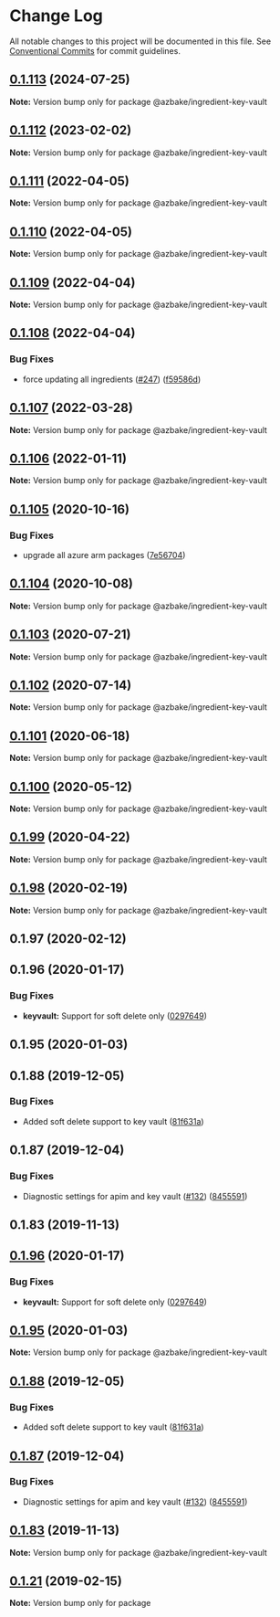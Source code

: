 # Change Log

All notable changes to this project will be documented in this file.
See [Conventional Commits](https://conventionalcommits.org) for commit guidelines.

## [0.1.113](https://github.com/HomecareHomebase/azure-bake/compare/@azbake/ingredient-key-vault@0.1.112...@azbake/ingredient-key-vault@0.1.113) (2024-07-25)

**Note:** Version bump only for package @azbake/ingredient-key-vault





## [0.1.112](https://github.com/HomecareHomebase/azure-bake/compare/@azbake/ingredient-key-vault@0.1.111...@azbake/ingredient-key-vault@0.1.112) (2023-02-02)

**Note:** Version bump only for package @azbake/ingredient-key-vault





## [0.1.111](https://github.com/HomecareHomebase/azure-bake/compare/@azbake/ingredient-key-vault@0.1.110...@azbake/ingredient-key-vault@0.1.111) (2022-04-05)

**Note:** Version bump only for package @azbake/ingredient-key-vault





## [0.1.110](https://github.com/HomecareHomebase/azure-bake/compare/@azbake/ingredient-key-vault@0.1.109...@azbake/ingredient-key-vault@0.1.110) (2022-04-05)

**Note:** Version bump only for package @azbake/ingredient-key-vault





## [0.1.109](https://github.com/HomecareHomebase/azure-bake/compare/@azbake/ingredient-key-vault@0.1.108...@azbake/ingredient-key-vault@0.1.109) (2022-04-04)

**Note:** Version bump only for package @azbake/ingredient-key-vault





## [0.1.108](https://github.com/HomecareHomebase/azure-bake/compare/@azbake/ingredient-key-vault@0.1.107...@azbake/ingredient-key-vault@0.1.108) (2022-04-04)


### Bug Fixes

* force updating all ingredients ([#247](https://github.com/HomecareHomebase/azure-bake/issues/247)) ([f59586d](https://github.com/HomecareHomebase/azure-bake/commit/f59586d8b364860cc4b30059feb9a56d2cc329a0))





## [0.1.107](https://github.com/HomecareHomebase/azure-bake/compare/@azbake/ingredient-key-vault@0.1.106...@azbake/ingredient-key-vault@0.1.107) (2022-03-28)

**Note:** Version bump only for package @azbake/ingredient-key-vault





## [0.1.106](https://github.com/HomecareHomebase/azure-bake/compare/@azbake/ingredient-key-vault@0.1.105...@azbake/ingredient-key-vault@0.1.106) (2022-01-11)

**Note:** Version bump only for package @azbake/ingredient-key-vault





## [0.1.105](https://github.com/HomecareHomebase/azure-bake/compare/@azbake/ingredient-key-vault@0.1.104...@azbake/ingredient-key-vault@0.1.105) (2020-10-16)


### Bug Fixes

* upgrade all azure arm packages ([7e56704](https://github.com/HomecareHomebase/azure-bake/commit/7e56704))





## [0.1.104](https://github.com/HomecareHomebase/azure-bake/compare/@azbake/ingredient-key-vault@0.1.103...@azbake/ingredient-key-vault@0.1.104) (2020-10-08)

**Note:** Version bump only for package @azbake/ingredient-key-vault





## [0.1.103](https://github.com/HomecareHomebase/azure-bake/compare/@azbake/ingredient-key-vault@0.1.102...@azbake/ingredient-key-vault@0.1.103) (2020-07-21)

**Note:** Version bump only for package @azbake/ingredient-key-vault





## [0.1.102](https://github.com/HomecareHomebase/azure-bake/compare/@azbake/ingredient-key-vault@0.1.101...@azbake/ingredient-key-vault@0.1.102) (2020-07-14)

**Note:** Version bump only for package @azbake/ingredient-key-vault





## [0.1.101](https://github.com/HomecareHomebase/azure-bake/compare/@azbake/ingredient-key-vault@0.1.100...@azbake/ingredient-key-vault@0.1.101) (2020-06-18)

**Note:** Version bump only for package @azbake/ingredient-key-vault





## [0.1.100](https://github.com/HomecareHomebase/azure-bake/compare/@azbake/ingredient-key-vault@0.1.99...@azbake/ingredient-key-vault@0.1.100) (2020-05-12)

**Note:** Version bump only for package @azbake/ingredient-key-vault





## [0.1.99](https://github.com/HomecareHomebase/azure-bake/compare/@azbake/ingredient-key-vault@0.1.98...@azbake/ingredient-key-vault@0.1.99) (2020-04-22)

**Note:** Version bump only for package @azbake/ingredient-key-vault





## [0.1.98](https://github.com/HomecareHomebase/azure-bake/compare/@azbake/ingredient-key-vault@0.1.97...@azbake/ingredient-key-vault@0.1.98) (2020-02-19)

**Note:** Version bump only for package @azbake/ingredient-key-vault





## 0.1.97 (2020-02-12)



## 0.1.96 (2020-01-17)


### Bug Fixes

* **keyvault:** Support for soft delete only ([0297649](https://github.com/HomecareHomebase/azure-bake/commit/0297649))



## 0.1.95 (2020-01-03)



## 0.1.88 (2019-12-05)


### Bug Fixes

* Added soft delete support to key vault ([81f631a](https://github.com/HomecareHomebase/azure-bake/commit/81f631a))



## 0.1.87 (2019-12-04)


### Bug Fixes

* Diagnostic settings for apim and key vault ([#132](https://github.com/HomecareHomebase/azure-bake/issues/132)) ([8455591](https://github.com/HomecareHomebase/azure-bake/commit/8455591))



## 0.1.83 (2019-11-13)





## [0.1.96](https://github.com/HomecareHomebase/azure-bake/compare/v0.1.95...v0.1.96) (2020-01-17)


### Bug Fixes

* **keyvault:** Support for soft delete only ([0297649](https://github.com/HomecareHomebase/azure-bake/commit/0297649))





## [0.1.95](https://github.com/HomecareHomebase/azure-bake/compare/v0.1.94...v0.1.95) (2020-01-03)

**Note:** Version bump only for package @azbake/ingredient-key-vault





## [0.1.88](https://github.com/HomecareHomebase/azure-bake/compare/v0.1.87...v0.1.88) (2019-12-05)


### Bug Fixes

* Added soft delete support to key vault ([81f631a](https://github.com/HomecareHomebase/azure-bake/commit/81f631a))





## [0.1.87](https://github.com/HomecareHomebase/azure-bake/compare/v0.1.86...v0.1.87) (2019-12-04)


### Bug Fixes

* Diagnostic settings for apim and key vault ([#132](https://github.com/HomecareHomebase/azure-bake/issues/132)) ([8455591](https://github.com/HomecareHomebase/azure-bake/commit/8455591))





## [0.1.83](https://github.com/HomecareHomebase/azure-bake/compare/v0.1.82...v0.1.83) (2019-11-13)

**Note:** Version bump only for package @azbake/ingredient-key-vault





## [0.1.21](https://github.com/csperbeck/azure-bake/compare/v0.1.5...v0.1.21) (2019-02-15)

**Note:** Version bump only for package
